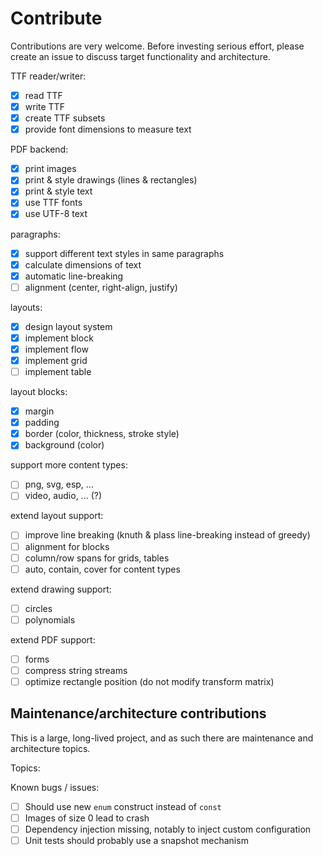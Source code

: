 # Contribute

Contributions are very welcome. Before investing serious effort, please create an issue to discuss target functionality
and architecture.

TTF reader/writer:

- [x] read TTF
- [x] write TTF
- [x] create TTF subsets
- [x] provide font dimensions to measure text

PDF backend:

- [x] print images
- [x] print & style drawings (lines & rectangles)
- [x] print & style text
- [x] use TTF fonts
- [x] use UTF-8 text

paragraphs:

- [x] support different text styles in same paragraphs
- [x] calculate dimensions of text
- [x] automatic line-breaking
- [ ] alignment (center, right-align, justify)

layouts:

- [x] design layout system
- [x] implement block
- [x] implement flow
- [x] implement grid
- [ ] implement table

layout blocks:

- [x] margin
- [x] padding
- [x] border (color, thickness, stroke style)
- [x] background (color)

support more content types:

- [ ] png, svg, esp, ...
- [ ] video, audio, ... (?)

extend layout support:

- [ ] improve line breaking (knuth & plass line-breaking instead of greedy)
- [ ] alignment for blocks
- [ ] column/row spans for grids, tables
- [ ] auto, contain, cover for content types

extend drawing support:

- [ ] circles
- [ ] polynomials

extend PDF support:

- [ ] forms
- [ ] compress string streams
- [ ] optimize rectangle position (do not modify transform matrix)

## Maintenance/architecture contributions

This is a large, long-lived project, and as such there are maintenance and architecture topics.

Topics:

Known bugs / issues:
- [ ] Should use new `enum` construct instead of `const`
- [ ] Images of size 0 lead to crash
- [ ] Dependency injection missing, notably to inject custom configuration
- [ ] Unit tests should probably use a snapshot mechanism
